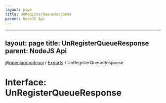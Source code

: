 ```yaml
---
layout: page
title: UnRegisterQueueResponse
parent: NodeJS Api
---
```

---
layout: page
title: UnRegisterQueueResponse
parent: NodeJS Api
---
[@openiap/nodeapi](../README.md) / [Exports](../modules.md) / UnRegisterQueueResponse

# Interface: UnRegisterQueueResponse
